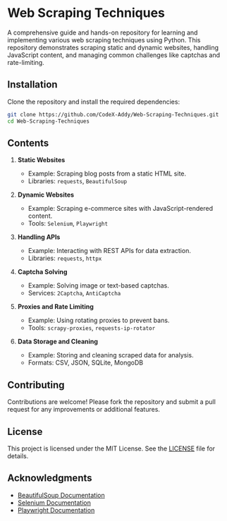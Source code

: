 # Web Scraping Techniques

A comprehensive guide and hands-on repository for learning and implementing various web scraping techniques using Python. This repository demonstrates scraping static and dynamic websites, handling JavaScript content, and managing common challenges like captchas and rate-limiting.

## Installation

Clone the repository and install the required dependencies:

```bash
git clone https://github.com/CodeX-Addy/Web-Scraping-Techniques.git
cd Web-Scraping-Techniques

```

## Contents

1. **Static Websites**
   - Example: Scraping blog posts from a static HTML site.
   - Libraries: `requests`, `BeautifulSoup`

2. **Dynamic Websites**
   - Example: Scraping e-commerce sites with JavaScript-rendered content.
   - Tools: `Selenium`, `Playwright`

3. **Handling APIs**
   - Example: Interacting with REST APIs for data extraction.
   - Libraries: `requests`, `httpx`

4. **Captcha Solving**
   - Example: Solving image or text-based captchas.
   - Services: `2Captcha`, `AntiCaptcha`

5. **Proxies and Rate Limiting**
   - Example: Using rotating proxies to prevent bans.
   - Tools: `scrapy-proxies`, `requests-ip-rotator`

6. **Data Storage and Cleaning**
   - Example: Storing and cleaning scraped data for analysis.
   - Formats: CSV, JSON, SQLite, MongoDB


## Contributing

Contributions are welcome! Please fork the repository and submit a pull request for any improvements or additional features.

## License

This project is licensed under the MIT License. See the [LICENSE](LICENSE) file for details.

## Acknowledgments

- [BeautifulSoup Documentation](https://www.crummy.com/software/BeautifulSoup/bs4/doc/)
- [Selenium Documentation](https://www.selenium.dev/documentation/)
- [Playwright Documentation](https://playwright.dev/python/docs/intro)

